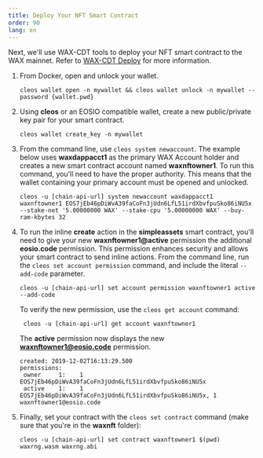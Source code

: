 ```yaml
---
title: Deploy Your NFT Smart Contract
order: 90
lang: en
---
```


Next, we'll use WAX-CDT tools to deploy your NFT smart contract to the WAX mainnet. Refer to [WAX-CDT Deploy](/build/dapp-development/deploy-dapp-on-wax/deploy_source) for more information.

1. From Docker, open and unlock your wallet.

    ```shell
    cleos wallet open -n mywallet && cleos wallet unlock -n mywallet --password {wallet.pwd}
    ```

2. Using **cleos** or an EOSIO compatible wallet, create a new public/private key pair for your smart contract.

    ```shell
    cleos wallet create_key -n mywallet
    ```

3. From the command line, use `cleos system newaccount`. The example below uses **waxdappacct1** as the primary WAX Account holder and creates a new smart contract account named **waxnftowner1**. To run this command, you'll need to have the proper authority. This means that the wallet containing your primary account must be opened and unlocked.

    ```shell
    cleos -u [chain-api-url] system newaccount waxdappacct1 waxnftowner1 EOS7jEb46pDiWvA39faCoFn3jUdn6LfL51irdXbvfpuSko86iNU5x --stake-net '5.00000000 WAX' --stake-cpu '5.00000000 WAX' --buy-ram-kbytes 32
    ```

4. To run the inline **create** action in the **simpleassets** smart contract, you'll need to give your new **waxnftowner1@active** permission the additional **eosio.code** permission. This permission enhances security and allows your smart contract to send inline actions. From the command line, run the `cleos set account permission` command, and include the literal `--add-code` parameter.

    ```shell
    cleos -u [chain-api-url] set account permission waxnftowner1 active --add-code
    ```

    To verify the new permission, use the `cleos get account` command:

    ```shell
     cleos -u [chain-api-url] get account waxnftowner1
    ```

    The **active** permission now displays the new **waxnftowner1@eosio.code** permission.

    ```shell
    created: 2019-12-02T16:13:29.500
    permissions:
     owner     1:    1 EOS7jEb46pDiWvA39faCoFn3jUdn6LfL51irdXbvfpuSko86iNU5x
     active    1:    1 EOS7jEb46pDiWvA39faCoFn3jUdn6LfL51irdXbvfpuSko86iNU5x, 1 waxnftowner1@eosio.code
    ```

5. Finally, set your contract with the `cleos set contract` command (make sure that you're in the **waxnft** folder):

    ```shell
    cleos -u [chain-api-url] set contract waxnftowner1 $(pwd) waxrng.wasm waxrng.abi
    ```
